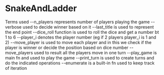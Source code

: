 # SnakeAndLadder
Terms used
--n_players represents number of players playing the game
--verbose used to decide winner based on it
--last_title is used to represent the end point
--dice_roll function is used to roll the dice and get a number bt 1 to 6
--player_i denotes the player number (eg if 2 players player_i is 1 and 2)
--move_player is used to move each player and in this we check if the player is winner
or decide the position based on dice number
--move_players used to result all the players move in one turn
--play_game is main fn and used to play the game
--print_turn is used to create turns and do the indicated operations
--enumerate is a built-in fn used to keep track of iteration
